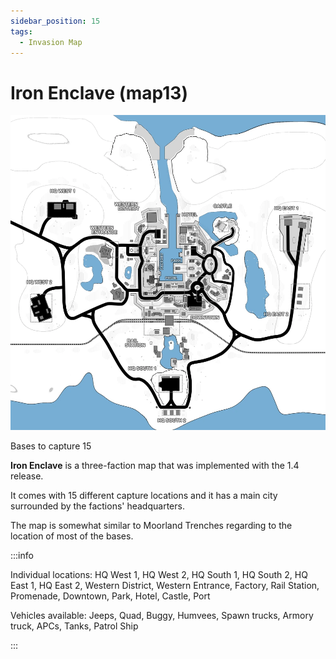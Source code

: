 ```yaml
---
sidebar_position: 15
tags:
  - Invasion Map
---
```

# Iron Enclave (map13)

![](./img/Map13labels.webp)

Bases to capture	15

**Iron Enclave** is a three-faction map that was implemented with the 1.4 release. 

It comes with 15 different capture locations and it has a main city surrounded by the factions' headquarters.

The map is somewhat similar to Moorland Trenches regarding to the location of most of the bases.




:::info

Individual locations: HQ West 1, HQ West 2, HQ South 1, HQ South 2, HQ East 1, HQ East 2, Western District, Western Entrance, Factory, Rail Station, Promenade, Downtown, Park, Hotel, Castle, Port

Vehicles available: Jeeps, Quad, Buggy, Humvees, Spawn trucks, Armory truck, APCs, Tanks, Patrol Ship

:::